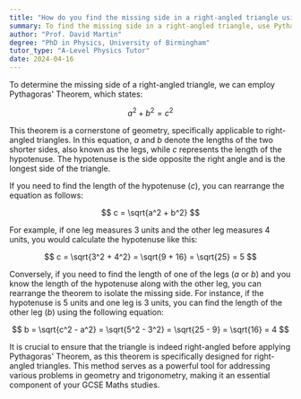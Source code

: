 ```yaml
---
title: "How do you find the missing side in a right-angled triangle using Pythagoras' Theorem?"
summary: To find the missing side in a right-angled triangle, use Pythagoras' Theorem; $a^2 + b^2 = c^2$.
author: "Prof. David Martin"
degree: "PhD in Physics, University of Birmingham"
tutor_type: "A-Level Physics Tutor"
date: 2024-04-16
---
```


To determine the missing side of a right-angled triangle, we can employ Pythagoras' Theorem, which states:

$$
a^2 + b^2 = c^2
$$

This theorem is a cornerstone of geometry, specifically applicable to right-angled triangles. In this equation, $a$ and $b$ denote the lengths of the two shorter sides, also known as the legs, while $c$ represents the length of the hypotenuse. The hypotenuse is the side opposite the right angle and is the longest side of the triangle.

If you need to find the length of the hypotenuse ($c$), you can rearrange the equation as follows:

$$
c = \sqrt{a^2 + b^2}
$$

For example, if one leg measures $3$ units and the other leg measures $4$ units, you would calculate the hypotenuse like this:

$$
c = \sqrt{3^2 + 4^2} = \sqrt{9 + 16} = \sqrt{25} = 5
$$

Conversely, if you need to find the length of one of the legs ($a$ or $b$) and you know the length of the hypotenuse along with the other leg, you can rearrange the theorem to isolate the missing side. For instance, if the hypotenuse is $5$ units and one leg is $3$ units, you can find the length of the other leg ($b$) using the following equation:

$$
b = \sqrt{c^2 - a^2} = \sqrt{5^2 - 3^2} = \sqrt{25 - 9} = \sqrt{16} = 4
$$

It is crucial to ensure that the triangle is indeed right-angled before applying Pythagoras' Theorem, as this theorem is specifically designed for right-angled triangles. This method serves as a powerful tool for addressing various problems in geometry and trigonometry, making it an essential component of your GCSE Maths studies.
    